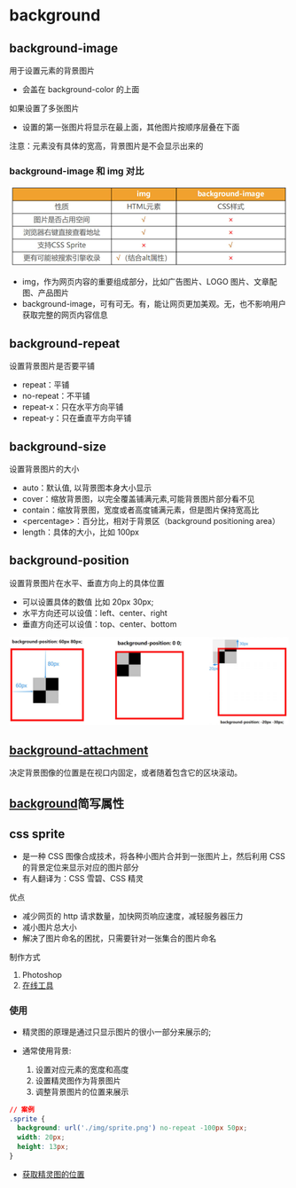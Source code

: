# background

## background-image

用于设置元素的背景图片

- 会盖在 background-color 的上面

如果设置了多张图片

- 设置的第一张图片将显示在最上面，其他图片按顺序层叠在下面

注意：元素没有具体的宽高，背景图片是不会显示出来的

### background-image 和 img 对比

![background-image](/img/web/css/background/background-image.jpg)

- img，作为网页内容的重要组成部分，比如广告图片、LOGO 图片、文章配图、产品图片
- background-image，可有可无。有，能让网页更加美观。无，也不影响用户获取完整的网页内容信息

## background-repeat

设置背景图片是否要平铺

- repeat：平铺
- no-repeat：不平铺
- repeat-x：只在水平方向平铺
- repeat-y：只在垂直平方向平铺

## background-size

设置背景图片的大小

- auto：默认值, 以背景图本身大小显示
- cover：缩放背景图，以完全覆盖铺满元素,可能背景图片部分看不见
- contain：缩放背景图，宽度或者高度铺满元素，但是图片保持宽高比
- \<percentage>：百分比，相对于背景区（background positioning area）
- length：具体的大小，比如 100px

## background-position

设置背景图片在水平、垂直方向上的具体位置

- 可以设置具体的数值 比如 20px 30px;
- 水平方向还可以设值：left、center、right
- 垂直方向还可以设值：top、center、bottom

![background-position](/img/web/css/background/background-position.jpg)

## [background-attachment](https://developer.mozilla.org/zh-CN/docs/Web/CSS/background-attachment)

决定背景图像的位置是在视口内固定，或者随着包含它的区块滚动。

## [background](https://developer.mozilla.org/zh-CN/docs/Web/CSS/background#%E6%A0%87%E5%87%86%E8%AF%AD%E6%B3%95)简写属性

## css sprite

- 是一种 CSS 图像合成技术，将各种小图片合并到一张图片上，然后利用 CSS 的背景定位来显示对应的图片部分
- 有人翻译为：CSS 雪碧、CSS 精灵

优点

- 减少网页的 http 请求数量，加快网页响应速度，减轻服务器压力
- 减小图片总大小
- 解决了图片命名的困扰，只需要针对一张集合的图片命名

制作方式

1. Photoshop
2. [在线工具](https://www.toptal.com/developers/css/sprite-generator)

### 使用

- 精灵图的原理是通过只显示图片的很小一部分来展示的;
- 通常使用背景:

  1. 设置对应元素的宽度和高度
  2. 设置精灵图作为背景图片
  3. 调整背景图片的位置来展示

```css
// 案例
.sprite {
  background: url('./img/sprite.png') no-repeat -100px 50px;
  width: 20px;
  height: 13px;
}
```

- [获取精灵图的位置](http://www.spritecow.com/)
